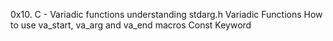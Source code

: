 0x10. C - Variadic functions
understanding 
stdarg.h
Variadic Functions
How to use va_start, va_arg and va_end macros
Const Keyword
